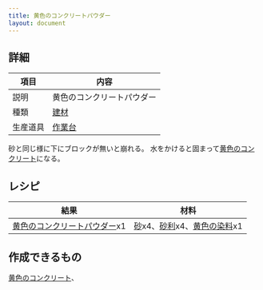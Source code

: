 ```yaml
---
title: 黄色のコンクリートパウダー
layout: document
---
```

## 詳細

|項目|内容|
|---|---|
|説明|黄色のコンクリートパウダー|
|種類|[建材](建材)|
|生産道具|[作業台](作業台)|

砂と同じ様に下にブロックが無いと崩れる。
水をかけると固まって[黄色のコンクリート](黄色のコンクリート)になる。

## レシピ

|結果|材料|
|---|---|
|[黄色のコンクリートパウダー](黄色のコンクリートパウダー)x1|[砂](砂)x4、[砂利](砂利)x4、[黄色の染料](黄色の染料)x1|

## 作成できるもの

[黄色のコンクリート](黄色のコンクリート)、
